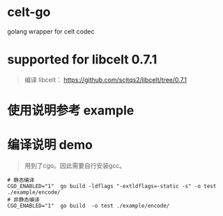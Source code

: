 # celt-go
 golang wrapper for celt codec

# supported for libcelt 0.7.1

> 编译 libcelt： https://github.com/scjtqs2/libcelt/tree/0.7.1
> 
# 使用说明参考 example

# 编译说明 demo
> 用到了cgo。因此需要自行安装gcc。
```shell
# 静态编译
CGO_ENABLED="1"  go build -ldflags "-extldflags=-static -s" -o test ./example/encode/
# 非静态编译
CGO_ENABLED="1"  go build  -o test ./example/encode/
```